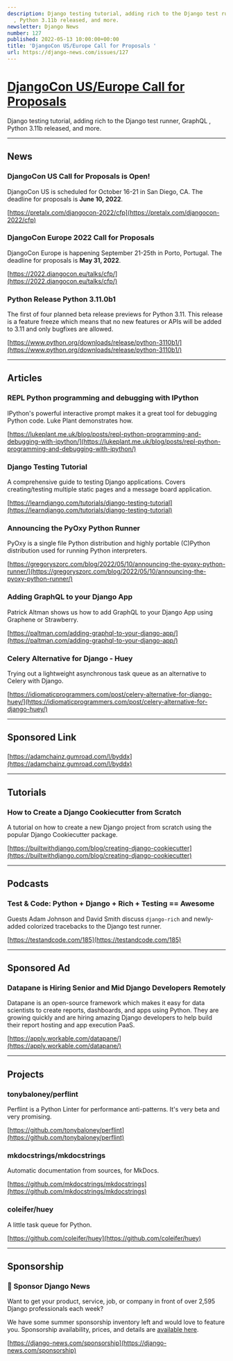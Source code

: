 ```yaml
---
description: Django testing tutorial, adding rich to the Django test runner, GraphQL
  , Python 3.11b released, and more.
newsletter: Django News
number: 127
published: 2022-05-13 10:00:00+00:00
title: 'DjangoCon US/Europe Call for Proposals '
url: https://django-news.com/issues/127
---
```


# [DjangoCon US/Europe Call for Proposals ](https://django-news.com/issues/127)

Django testing tutorial, adding rich to the Django test runner, GraphQL , Python 3.11b released, and more.

----

## News

### DjangoCon US Call for Proposals is Open!

<p>DjangoCon US is scheduled for October 16-21 in San Diego, CA. The deadline for proposals is <strong>June 10, 2022</strong>.</p>

[https://pretalx.com/djangocon-2022/cfp](https://pretalx.com/djangocon-2022/cfp)

### DjangoCon Europe 2022 Call for Proposals

<p>DjangoCon Europe is happening September 21-25th in Porto, Portugal. The deadline for proposals is <strong>May 31, 2022</strong>.</p>

[https://2022.djangocon.eu/talks/cfp/](https://2022.djangocon.eu/talks/cfp/)

### Python Release Python 3.11.0b1

<p>The first of four planned beta release previews for Python 3.11. This release is a feature freeze which means that no new features or APIs will be added to 3.11 and only bugfixes are allowed.</p>

[https://www.python.org/downloads/release/python-3110b1/](https://www.python.org/downloads/release/python-3110b1/)

----

## Articles

### REPL Python programming and debugging with IPython

<p>IPython's powerful interactive prompt makes it a great tool for debugging Python code. Luke Plant demonstrates how.</p>

[https://lukeplant.me.uk/blog/posts/repl-python-programming-and-debugging-with-ipython/](https://lukeplant.me.uk/blog/posts/repl-python-programming-and-debugging-with-ipython/)

### Django Testing Tutorial

<p>A comprehensive guide to testing Django applications. Covers creating/testing multiple static pages and a message board application.</p>

[https://learndjango.com/tutorials/django-testing-tutorial](https://learndjango.com/tutorials/django-testing-tutorial)

### Announcing the PyOxy Python Runner

<p>PyOxy is a single file Python distribution and highly portable (C)Python distribution used for running Python interpreters.</p>

[https://gregoryszorc.com/blog/2022/05/10/announcing-the-pyoxy-python-runner/](https://gregoryszorc.com/blog/2022/05/10/announcing-the-pyoxy-python-runner/)

### Adding GraphQL to your Django App

<p>Patrick Altman shows us how to add GraphQL to your Django App using Graphene or Strawberry.</p>

[https://paltman.com/adding-graphql-to-your-django-app/](https://paltman.com/adding-graphql-to-your-django-app/)

### Celery Alternative for Django - Huey

<p>Trying out a lightweight asynchronous task queue as an alternative to Celery with Django.</p>

[https://idiomaticprogrammers.com/post/celery-alternative-for-django-huey/](https://idiomaticprogrammers.com/post/celery-alternative-for-django-huey/)

----

## Sponsored Link

### 

[https://adamchainz.gumroad.com/l/byddx](https://adamchainz.gumroad.com/l/byddx)

----

## Tutorials

### How to Create a Django Cookiecutter from Scratch

<p>A tutorial on how to create a new Django project from scratch using the popular Django Cookiecutter package.</p>

[https://builtwithdjango.com/blog/creating-django-cookiecutter](https://builtwithdjango.com/blog/creating-django-cookiecutter)

----

## Podcasts

### Test & Code: Python + Django + Rich + Testing == Awesome

<p>Guests Adam Johnson and David Smith discuss <code>django-rich</code> and newly-added colorized tracebacks to the Django test runner.</p>

[https://testandcode.com/185](https://testandcode.com/185)

----

## Sponsored Ad

### Datapane is Hiring Senior and Mid Django Developers Remotely

<p>Datapane is an open-source framework which makes it easy for data scientists to create reports, dashboards, and apps using Python. They are growing quickly and are hiring amazing Django developers to help build their report hosting and app execution PaaS.</p>

[https://apply.workable.com/datapane/](https://apply.workable.com/datapane/)

----

## Projects

### tonybaloney/perflint

<p>Perflint is a Python Linter for performance anti-patterns. It's very beta and very promising.</p>

[https://github.com/tonybaloney/perflint](https://github.com/tonybaloney/perflint)

### mkdocstrings/mkdocstrings

<p>Automatic documentation from sources, for MkDocs.</p>

[https://github.com/mkdocstrings/mkdocstrings](https://github.com/mkdocstrings/mkdocstrings)

### coleifer/huey

<p>A little task queue for Python.</p>

[https://github.com/coleifer/huey](https://github.com/coleifer/huey)

----

## Sponsorship

### 📰 Sponsor Django News

<p>Want to get your product, service, job, or company in front of over 2,595 Django professionals each week?</p>

<p>We have some summer sponsorship inventory left and would love to feature you.
Sponsorship availability, prices, and details are <a href="https://cur.at/CcXIxyw">available here</a>.</p>

[https://django-news.com/sponsorship](https://django-news.com/sponsorship)